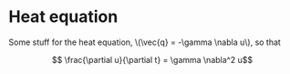 # Heat equation
Some stuff for the heat equation, \\(\vec{q} = -\gamma \nabla u\\), so that

$$ \frac{\partial u}{\partial t} = \gamma \nabla^2 u$$
